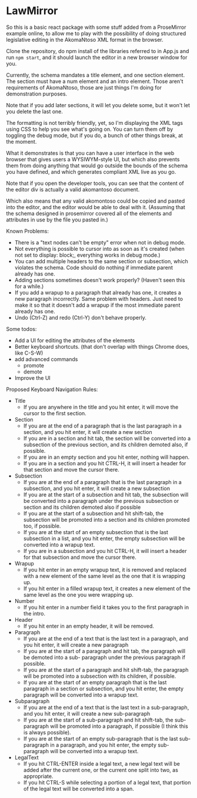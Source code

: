 # LawMirror

So this is a basic react package with some stuff added from a ProseMirror example online, to allow me to play
with the possibility of doing structured legislative editing in the AkomaNtoso XML format in the browser.

Clone the repository, do npm install of the libraries referred to in App.js and run `npm start`, and it should launch the editor in a new browser window for you.

Currently, the schema mandates a title element, and one section element. The section must have a num element and an intro element.
Those aren't requirements of AkomaNtoso, those are just things I'm doing for demonstration purposes.

Note that if you add later sections, it will let you delete some, but
it won't let you delete the last one.

The formatting is not terribly friendly, yet, so I'm displaying the XML tags using CSS to help you see what's going on. You can turn them off
by toggling the debug mode, but if you do, a bunch of other things break, at the moment.

What it demonstrates is that you can have a user interface in the web browser that gives users a WYSIWYM-style
UI, but which also prevents them from doing anything that would go outside the bounds of the schema you have defined,
and which generates compliant XML live as you go.

Note that if you open the developer tools, you can see that the content of the editor div is actually a valid akomantoso document.

Which also means that any valid akomontoso could be copied and pasted into the editor, and the editor would be able to deal with it.
(Assuming that the schema designed in prosemirror covered all of the elements and attributes in use by the file you pasted in.)

Known Problems:
* There is a "text nodes can't be empty" error when not in debug mode.
* Not everything is possible to cursor into as soon as it's created (when not set to display: block;, everything works in debug mode.)
* You can add multiple headers to the same section or subsection, which violates the schema. Code should do nothing if immediate parent already has one.
* Adding sections sometimes doesn't work properly? (Haven't seen this for a while.)
* If you add a wrapup to a paragraph that already has one, it creates a new paragraph incorrectly. Same problem with headers. Just need to make it so that it doesn't add a wrapup if the most immediate parent already has one.
* Undo (Ctrl-Z) and redo (Ctrl-Y) don't behave properly.

Some todos:
* Add a UI for editing the attributes of the elements
* Better keyboard shortcuts. (that don't overlap with things Chrome does, like C-S-W)
* add advanced commands
  * promote
  * demote
* Improve the UI

Proposed Keyboard Navigation Rules:
* Title
  * If you are anywhere in the title and you hit enter, it will move the cursor to the first section.
* Section
  * If you are at the end of a paragraph that is the last paragraph in a section, and you hit enter, it will create a new section
  * If you are in a section and hit tab, the section will be converted into a subsection of the previous section, and its children demoted also, if possible.
  * If you are in an empty section and you hit enter, nothing will happen.
  * If you are in a section and you hit CTRL-H, it will insert a header for that section and move the cursor there.
* Subsection
  * If you are at the end of a paragraph that is the last paragraph in a subsection, and you hit enter, it will create a new subsection
  * If you are at the start of a subsection and hit tab, the subsection will be converted into a paragraph under the previous subsection or section and its children demoted also if possible
  * If you are at the start of a subsection and hit shift-tab, the subsection will be promoted into a section and its children promoted too, if possible.
  * If you are at the start of an empty subsection that is the last subsection in a list, and you hit enter, the empty subsection will be converted into a wrapup text.
  * If you are in a subsection and you hit CTRL-H, it will insert a header for that subsection and move the cursor there.
* Wrapup
  * If you hit enter in an empty wrapup text, it is removed and replaced with a new element of the same level as the one that it is wrapping up.
  * If you hit enter in a filled wrapup text, it creates a new element of the same level as the one you were wrapping up.
* Number
  * If you hit enter in a number field it takes you to the first paragraph in the intro.
* Header
  * If you hit enter in an empty header, it will be removed.
* Paragraph
  * If you are at the end of a text that is the last text in a paragraph, and you hit enter, it will create a new paragraph
  * If you are at the start of a paragraph and hit tab, the paragraph will be demoted into a sub- paragraph under the previous paragraph if possible.
  * If you are at the start of a paragraph and hit shift-tab, the paragraph will be promoted into a subsection with its children, if possible.
  * If you are at the start of an empty paragraph that is the last paragraph in a section or subsection, and you hit enter, the empty paragraph will be converted into a wrapup text.
* Subparagraph
  * If you are at the end of a text that is the last text in a sub-paragraph, and you hit enter, it will create a new sub-paragraph
  * If you are at the start of a sub-paragraph and hit shift-tab, the sub-paragraph will be promoted into a paragraph, if possible (I think this is always possible).
  * If you are at the start of an empty sub-paragraph that is the last sub-paragraph in a paragraph, and you hit enter, the empty sub-paragraph will be converted into a wrapup text.
* LegalText
  * If you hit CTRL-ENTER inside a legal text, a new legal text will be added after the current one, or the current one split into two, as appropriate.
  * If you hit CTRL-S while selecting a portion of a legal text, that portion of the legal text will be converted into a span.